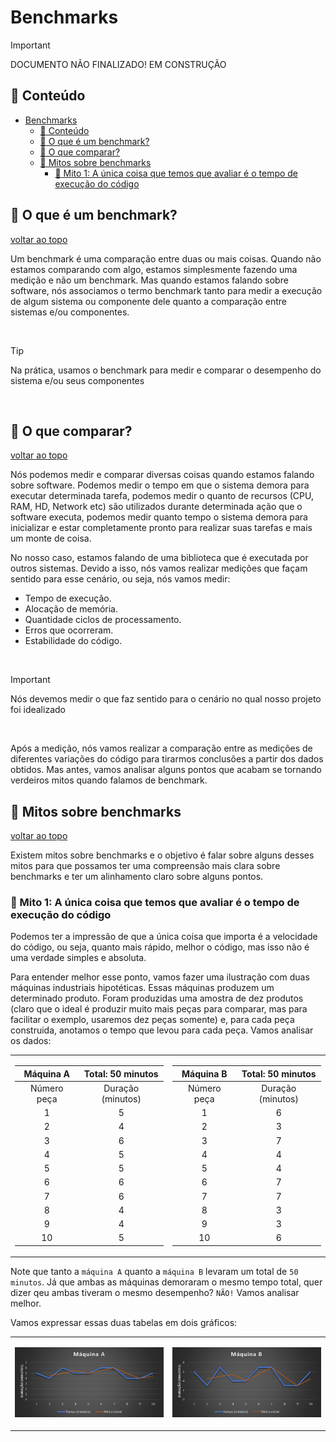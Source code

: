 # Benchmarks

> [!IMPORTANT]
> DOCUMENTO NÃO FINALIZADO! EM CONSTRUÇÃO


## :book: Conteúdo
- [Benchmarks](#benchmarks)
  - [:book: Conteúdo](#book-conteúdo)
  - [:pushpin: O que é um benchmark?](#pushpin-o-que-é-um-benchmark)
  - [:pushpin: O que comparar?](#pushpin-o-que-comparar)
  - [:pushpin: Mitos sobre benchmarks](#pushpin-mitos-sobre-benchmarks)
    - [:pushpin: Mito 1: A única coisa que temos que avaliar é o tempo de execução do código](#pushpin-mito-1-a-única-coisa-que-temos-que-avaliar-é-o-tempo-de-execução-do-código)

## :pushpin: O que é um benchmark?

[voltar ao topo](#book-conteúdo)

Um benchmark é uma comparação entre duas ou mais coisas. Quando não estamos comparando com algo, estamos simplesmente fazendo uma medição e não um benchmark. Mas quando estamos falando sobre software, nós associamos o termo benchmark tanto para medir a execução de algum sistema ou componente dele quanto a comparação entre sistemas e/ou componentes.

<br/>

> [!TIP]
> Na prática, usamos o benchmark para medir e comparar o desempenho do sistema e/ou seus componentes
> 
<br/>

## :pushpin: O que comparar?

[voltar ao topo](#book-conteúdo)

Nós podemos medir e comparar diversas coisas quando estamos falando sobre software. Podemos medir o tempo em que o sistema demora para executar determinada tarefa, podemos medir o quanto de recursos (CPU, RAM, HD, Network etc) são utilizados durante determinada ação que o software executa, podemos medir quanto tempo o sistema demora para inicializar e estar completamente pronto para realizar suas tarefas e mais um monte de coisa.

No nosso caso, estamos falando de uma biblioteca que é executada por outros sistemas. Devido a isso, nós vamos realizar medições que façam sentido para esse cenário, ou seja, nós vamos medir:

- Tempo de execução.
- Alocação de memória.
- Quantidade ciclos de processamento.
- Erros que ocorreram.
- Estabilidade do código.

<br/>

> [!IMPORTANT]
> Nós devemos medir o que faz sentido para o cenário no qual nosso projeto foi idealizado

<br/>

Após a medição, nós vamos realizar a comparação entre as medições de diferentes variações do código para tirarmos conclusões a partir dos dados obtidos. Mas antes, vamos analisar alguns pontos que acabam se tornando verdeiros mitos quando falamos de benchmark.

## :pushpin: Mitos sobre benchmarks

[voltar ao topo](#book-conteúdo)

Existem mitos sobre benchmarks e o objetivo é falar sobre alguns desses mitos para que possamos ter uma compreensão mais clara sobre benchmarks e ter um alinhamento claro sobre alguns pontos.

### :pushpin: Mito 1: A única coisa que temos que avaliar é o tempo de execução do código

Podemos ter a impressão de que a única coisa que importa é a velocidade do código, ou seja, quanto mais rápido, melhor o código, mas isso não é uma verdade simples e absoluta.

Para entender melhor esse ponto, vamos fazer uma ilustração com duas máquinas industriais hipotéticas. Essas máquinas produzem um determinado produto. Foram produzidas uma amostra de dez produtos (claro que o ideal é produzir muito mais peças para comparar, mas para facilitar o exemplo, usaremos dez peças somente) e, para cada peça construida, anotamos o tempo que levou para cada peça. Vamos analisar os dados:

<div align="center">

<table>

<td>

| Máquina A | Total: 50 minutos |
|:----:|:----:|
| Número peça | Duração (minutos) |
|1|5|
|2|4|
|3|6|
|4|5|
|5|5|
|6|6|
|7|6|
|8|4|
|9|4|
|10|5|

</td>

<td>

| Máquina B | Total: 50 minutos |
|:----:|:----:|
| Número peça | Duração (minutos) |
|1|6|
|2|3|
|3|7|
|4|4|
|5|4|
|6|7|
|7|7|
|8|3|
|9|3|
|10|6|

</td>

</table>

</div>

Note que tanto a `máquina A` quanto a `máquina B`  levaram um total de `50 minutos`. Já que ambas as máquinas demoraram o mesmo tempo total, quer dizer qeu ambas tiveram o mesmo desempenho? `NÃO!` Vamos analisar melhor.

Vamos expressar essas duas tabelas em dois gráficos:

<div align="center">

<table>

<td>

![MaquinaA](images/machine-a.png)

</td>

<td>

![MaquinaA](images/machine-b.png)

</td>

</table>

</div>

